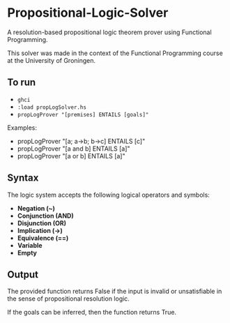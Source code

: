 # Propositional-Logic-Solver
A resolution-based propositional logic theorem prover using Functional Programming.

This solver was made in the context of the Functional Programming course at the University of Groningen.

## To run
- `ghci`
- `:load propLogSolver.hs`
- `propLogProver "[premises] ENTAILS [goals]"`

Examples:
- propLogProver "[a; a->b; b->c] ENTAILS [c]"
- propLogProver "[a and b] ENTAILS [a]"
- propLogProver "[a or b] ENTAILS [a]"

## Syntax
The logic system accepts the following logical operators and symbols:

- **Negation (~)**
- **Conjunction (AND)**
- **Disjunction (OR)**
- **Implication (->)**
- **Equivalence (==)**
- **Variable**
- **Empty**


## Output
The provided function returns False if the input is invalid or unsatisfiable in the sense of propositional resolution logic.

If the goals can be inferred, then the function returns True.
